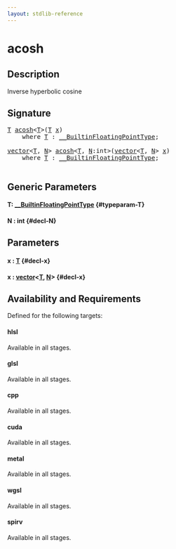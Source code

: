 ```yaml
---
layout: stdlib-reference
---
```


# acosh

## Description

Inverse hyperbolic cosine




## Signature 

<pre>
<a href="/stdlib-reference/global-decls/acosh#typeparam-T" class="code_type">T</a> <a href="/stdlib-reference/global-decls/acosh">acosh</a>&lt;<a href="/stdlib-reference/global-decls/acosh#typeparam-T" class="code_type">T</a>&gt;(<a href="/stdlib-reference/global-decls/acosh#typeparam-T" class="code_type">T</a> <a href="/stdlib-reference/global-decls/acosh#decl-x" class="code_param">x</a>)
    <span class='code_keyword'>where</span> <a href="/stdlib-reference/global-decls/acosh#typeparam-T" class="code_type">T</a> : <a href="/stdlib-reference/interfaces/0_builtinfloatingpointtype-029hm/index" class="code_type">__BuiltinFloatingPointType</a>;

<a href="/stdlib-reference/types/vector/index" class="code_type">vector</a>&lt;<a href="/stdlib-reference/global-decls/acosh#typeparam-T" class="code_type">T</a>, <a href="/stdlib-reference/global-decls/acosh#decl-N" class="code_var">N</a>&gt; <a href="/stdlib-reference/global-decls/acosh">acosh</a>&lt;<a href="/stdlib-reference/global-decls/acosh#typeparam-T" class="code_type">T</a>, <a href="/stdlib-reference/global-decls/acosh#decl-N" class="code_var">N</a>:<span class="code_keyword">int</span>&gt;(<a href="/stdlib-reference/types/vector/index" class="code_type">vector</a>&lt;<a href="/stdlib-reference/global-decls/acosh#typeparam-T" class="code_type">T</a>, <a href="/stdlib-reference/global-decls/acosh#decl-N" class="code_var">N</a>&gt; <a href="/stdlib-reference/global-decls/acosh#decl-x" class="code_param">x</a>)
    <span class='code_keyword'>where</span> <a href="/stdlib-reference/global-decls/acosh#typeparam-T" class="code_type">T</a> : <a href="/stdlib-reference/interfaces/0_builtinfloatingpointtype-029hm/index" class="code_type">__BuiltinFloatingPointType</a>;

</pre>

## Generic Parameters

#### T: [\_\_BuiltinFloatingPointType](/stdlib-reference/interfaces/0_builtinfloatingpointtype-029hm/index) {#typeparam-T}
#### N  : int {#decl-N}

## Parameters

#### x  : [T](/stdlib-reference/global-decls/acosh#typeparam-T) {#decl-x}
#### x  : [vector](/stdlib-reference/types/vector/index)\<[T](/stdlib-reference/types/vector/index#typeparam-T), [N](/stdlib-reference/types/vector/index#decl-N)\> {#decl-x}

## Availability and Requirements

Defined for the following targets:

#### hlsl
Available in all stages.

#### glsl
Available in all stages.

#### cpp
Available in all stages.

#### cuda
Available in all stages.

#### metal
Available in all stages.

#### wgsl
Available in all stages.

#### spirv
Available in all stages.



